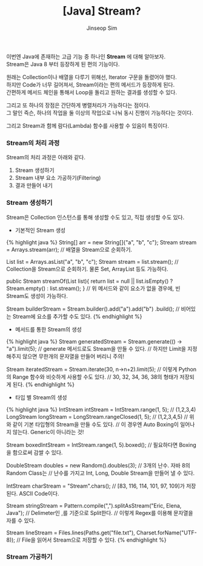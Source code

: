 ﻿---
layout: post
title: "[Java] Stream?"
categories: Java
tags: [Java]
author:
  - Jinseop Sim
toc: true
---
이번엔 Java에 존재하는 고급 기능 중 하나인 __Stream__ 에 대해 알아보자.  
Stream은 Java 8 부터 등장하게 된 편의 기능이다.  

원래는 Collection이나 배열을 다루기 위해선, Iterator 구문을 돌렸어야 했다.  
하지만 Code가 너무 길어져서, Stream이라는 편의 메서드가 등장하게 된다.  
간편하게 메서드 체인을 통해서 Loop을 돌리고 원하는 결과를 생성할 수 있다.  

그리고 또 하나의 장점은 간단하게 병렬처리가 가능하다는 점이다.  
그 말인 즉슨, 하나의 작업을 둘 이상의 작업으로 나눠 동시 진행이 가능하다는 것이다.  

그리고 Stream과 함께 람다(Lambda) 함수를 사용할 수 있음이 특징이다.  

### Stream의 처리 과정
Stream의 처리 과정은 아래와 같다.

1. Stream 생성하기
2. Stream 내부 요소 가공하기(Filtering)
3. 결과 만들어 내기

### Stream 생성하기
Stream은 Collection 인스턴스를 통해 생성할 수도 있고, 직접 생성할 수도 있다.  

- 기본적인 Stream 생성  

{% highlight java %}
String[] arr = new String[]{"a", "b", "c"};
Stream<String> stream = Arrays.stream(arr);
// 배열을 Stream으로 순회하기.

List<String> list = Arrays.asList("a", "b", "c");
Stream<String> stream = list.stream();
// Collection을 Stream으로 순회하기. 물론 Set, ArrayList 등도 가능하다.

public Stream<String> streamOf(List<String> list){
	return list = null || list.isEmpty()
	? Stream.empty()
	: list.stream();
}
// 위 메서드와 같이 요소가 없을 경우에, 빈 Stream도 생성이 가능하다.

Stream<String> builderStream = Stream.<String>builder().add("a").add("b")
									.build();
// 비어있는 Stream에 요소를 추가할 수도 있다.
{% endhighlight %}

- 메서드를 통한 Stream의 생성

{% highlight java %}
Stream<String> generatedStream = Stream.generate(() -> "a").limit(5);
// generate 메서드로도 Stream을 만들 수 있다.
// 하지만 Limit을 지정해주지 않으면 무한개의 문자열을 만들어 버리니 주의!

Stream<Integer> iteratedStream = Stream.iterate(30, n->n+2).limit(5);
// 이렇게 Python의 Range 함수와 비슷하게 사용할 수도 있다.
// 30, 32, 34, 36, 38의 형태가 저장되게 된다.
{% endhighlight %}

- 타입 별 Stream의 생성

{% highlight java %}
IntStream intStream = IntStream.range(1, 5); // (1,2,3,4)
LongStream longStream = LongStream.rangeClosed(1, 5); // (1,2,3,4,5)
// 위와 같이 기본 타입형의 Stream을 만들 수도 있다.
// 이 경우엔 Auto Boxing이 일어나지 않는다. Generic이 아니라는 것!

Stream<Integer> boxedIntStream = IntStream.range(1, 5).boxed();
// 필요하다면 Boxing을 함으로써 감쌀 수 있다.

DoubleStream doubles = new Random().doubles(3);
// 3개의 난수. 자바 8의 Random Class는
// 난수를 가지고 Int, Long, Double Stream을 만들어 낼 수 있다.

IntStream charStream = "Stream".chars();
// [83, 116, 114, 101, 97, 109]가 저장된다. ASCII Code이다.

Stream<String> stringStream = Pattern.compile(",").splitAsStream("Eric, Elena, Java");
// Delimeter인 ,를 기준으로 Split한다.
// 이렇게 Regex를 이용해 문자열을 자를 수 있다.

Stream<String> lineStream = Files.lines(Paths.get("file.txt"), Charset.forName("UTF-8));
// File을 읽어서 Stream으로 저장할 수 있다.
{% endhighlight %}

### Stream 가공하기
